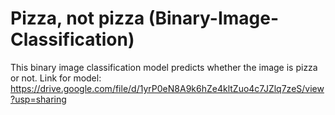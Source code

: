 # Pizza, not pizza (Binary-Image-Classification)
This binary image classification model predicts whether the image is pizza or not.
Link for model: https://drive.google.com/file/d/1yrP0eN8A9k6hZe4kltZuo4c7JZlq7zeS/view?usp=sharing
